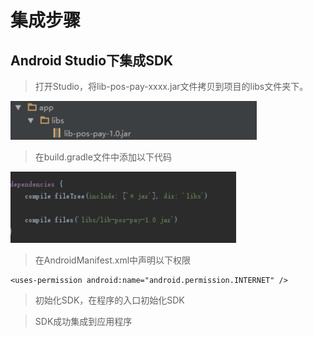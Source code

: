 # 集成步骤

## Android Studio下集成SDK		

> 打开Studio，将lib-pos-pay-xxxx.jar文件拷贝到项目的libs文件夹下。

![](/assets/doc-pic3-1.png)

> 在build.gradle文件中添加以下代码

![](/assets/doc-pic3-2.png)

> 在AndroidManifest.xml中声明以下权限

```
<uses-permission android:name="android.permission.INTERNET" />
```

> 初始化SDK，在程序的入口初始化SDK

> SDK成功集成到应用程序

### 

### 



